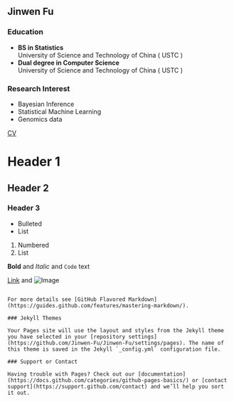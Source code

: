 ## Jinwen Fu

### Education
- **BS in Statistics**  
University of Science and Technology of China ( USTC )
- **Dual degree in Computer Science**  
University of Science and Technology of China ( USTC )

### Research Interest
- Bayesian Inference  
- Statistical Machine Learning  
- Genomics data

[CV](https://github.com/Jinwen-Fu/jinwenfu.github.io/blob/4ad01e3d108c59cfb5441b4cbe012dce00a2417b/Jinwen_Fu_cv.pdf)


# Header 1
## Header 2
### Header 3

- Bulleted
- List

1. Numbered
2. List

**Bold** and _Italic_ and `Code` text

[Link](url) and ![Image](src)
```

For more details see [GitHub Flavored Markdown](https://guides.github.com/features/mastering-markdown/).

### Jekyll Themes

Your Pages site will use the layout and styles from the Jekyll theme you have selected in your [repository settings](https://github.com/Jinwen-Fu/Jinwen-Fu/settings/pages). The name of this theme is saved in the Jekyll `_config.yml` configuration file.

### Support or Contact

Having trouble with Pages? Check out our [documentation](https://docs.github.com/categories/github-pages-basics/) or [contact support](https://support.github.com/contact) and we’ll help you sort it out.
